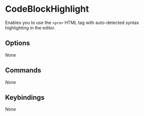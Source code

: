 # CodeBlockHighlight
Enables you to use the `<pre>` HTML tag with auto-detected syntax highlighting in the editor.

## Options
*None*

## Commands
*None*

## Keybindings
*None*